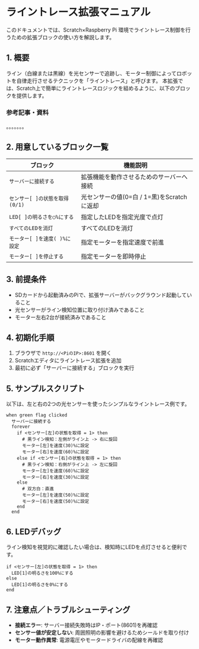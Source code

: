 
# ライントレース拡張マニュアル

このドキュメントでは、Scratch×Raspberry Pi 環境でライントレース制御を行うための拡張ブロックの使い方を解説します。

## 1. 概要
ライン（白線または黒線）を光センサーで追跡し、モーター制御によってロボットを自律走行させるテクニックを「ライントレース」と呼びます。
本拡張では、Scratch上で簡単にライントレースロジックを組めるように、以下のブロックを提供します。

### 参考記事・資料
。。。。。。。

## 2. 用意しているブロック一覧
| ブロック                          | 機能説明                                     |
|---------------------------------|--------------------------------------------|
| `サーバーに接続する`              | 拡張機能を動作させるためのサーバーへ接続           |
| `センサー[ ]の状態を取得(0/1)`      | 光センサーの値(0=白 / 1=黒)をScratchに返却       |
| `LED[ ]の明るさを◯%にする`        | 指定したLEDを指定光度で点灯                      |
| `すべてのLEDを消灯`               | すべてのLEDを消灯                              |
| `モーター[ ]を速度( )%に設定`      | 指定モーターを指定速度で前進                     |
| `モーター[ ]を停止する`            | 指定モーターを即時停止                          |

## 3. 前提条件
- SDカードから起動済みのPiで、拡張サーバーがバックグラウンド起動していること
- 光センサーがライン検知位置に取り付け済みであること
- モーター左右2台が接続済みであること

## 4. 初期化手順
1. ブラウザで `http://<PiのIP>:8601` を開く
2. Scratchエディタにライントレース拡張を追加
3. 最初に必ず「サーバーに接続する」ブロックを実行

## 5. サンプルスクリプト
以下は、左と右の2つの光センサーを使ったシンプルなライントレース例です。
```scratch
when green flag clicked
  サーバーに接続する
  forever
    if <センサー[左]の状態を取得 = 1> then
      # 黒ライン検知：左側がライン上 -> 右に旋回
      モーター[左]を速度(30)%に設定
      モーター[右]を速度(60)%に設定
    else if <センサー[右]の状態を取得 = 1> then
      # 黒ライン検知：右側がライン上 -> 左に旋回
      モーター[左]を速度(60)%に設定
      モーター[右]を速度(30)%に設定
    else
      # 双方白：直進
      モーター[左]を速度(50)%に設定
      モーター[右]を速度(50)%に設定
    end
  end
````

## 6. LEDデバッグ

ライン検知を視覚的に確認したい場合は、検知時にLEDを点灯させると便利です。

```scratch
if <センサー[左]の状態を取得 = 1> then
  LED[1]の明るさを100%にする
else
  LED[1]の明るさを0%にする
end
```

## 7. 注意点／トラブルシューティング

- **接続エラー**: サーバー接続失敗時はIP・ポート(8601)を再確認
- **センサー値が安定しない**: 周囲照明の影響を避けるためシールドを取り付け
- **モーター動作異常**: 電源電圧やモータードライバの配線を再確認

```

